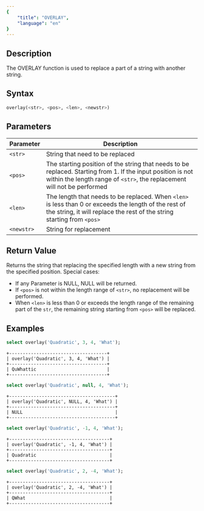 ```yaml
---
{
    "title": "OVERLAY",
    "language": "en"
}
---
```


<!-- 
Licensed to the Apache Software Foundation (ASF) under one
or more contributor license agreements.  See the NOTICE file
distributed with this work for additional information
regarding copyright ownership.  The ASF licenses this file
to you under the Apache License, Version 2.0 (the
"License"); you may not use this file except in compliance
with the License.  You may obtain a copy of the License at

  http://www.apache.org/licenses/LICENSE-2.0

Unless required by applicable law or agreed to in writing,
software distributed under the License is distributed on an
"AS IS" BASIS, WITHOUT WARRANTIES OR CONDITIONS OF ANY
KIND, either express or implied.  See the License for the
specific language governing permissions and limitations
under the License.
-->

## Description

The OVERLAY function is used to replace a part of a string with another string.

## Syntax

```sql
overlay(<str>, <pos>, <len>, <newstr>)
```

## Parameters

| Parameter | Description                                                                                                                                                                            |
| -- |----------------------------------------------------------------------------------------------------------------------------------------------------------------------------------------|
| `<str>` | String that need to be replaced                                                                                                                                                        |
| `<pos>` | The starting position of the string that needs to be replaced. Starting from 1. If the input position is not within the length range of `<str>`, the replacement will not be performed |
| `<len>` | The length that needs to be replaced. When `<len>` is less than 0 or exceeds the length of the rest of the string, it will replace the rest of the string starting from `<pos>`        |
| `<newstr>` | String for replacement                                                                                                                                                                 |

## Return Value

Returns the string that replacing the specified length with a new string from the specified position. Special cases:

- If any Parameter is NULL, NULL will be returned.
- If `<pos>` is not within the length range of `<str>`, no replacement will be performed.
- When `<len>` is less than 0 or exceeds the length range of the remaining part of the `str`, the remaining string starting from `<pos>` will be replaced.

## Examples

```sql
select overlay('Quadratic', 3, 4, 'What');
```

```text
+------------------------------------+
| overlay('Quadratic', 3, 4, 'What') |
+------------------------------------+
| QuWhattic                          |
+------------------------------------+
```

```sql
select overlay('Quadratic', null, 4, 'What');
```

```text
+---------------------------------------+
| overlay('Quadratic', NULL, 4, 'What') |
+---------------------------------------+
| NULL                                  |
+---------------------------------------+
```

```sql
select overlay('Quadratic', -1, 4, 'What');
```

```text
+-------------------------------------+
| overlay('Quadratic', -1, 4, 'What') |
+-------------------------------------+
| Quadratic                           |
+-------------------------------------+
```

```sql
select overlay('Quadratic', 2, -4, 'What');
```

```text
+-------------------------------------+
| overlay('Quadratic', 2, -4, 'What') |
+-------------------------------------+
| QWhat                               |
+-------------------------------------+
```
